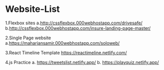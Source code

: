 # Website-List

1.Flexbox sites 
  a.http://cssflexbox.000webhostapp.com/drivesafe/
  b.http://cssflexbox.000webhostapp.com/insure-landing-page-master/
  
  
2.Single Page website 
  a.https://maharjansamir.000webhostapp.com/soloweb/
  
3.React Timeline Template
  https://reactimeline.netlify.com/
 
4.js Practice
  a. https://tweetslist.netlify.app/
  b. https://playquiz.netlify.app/


